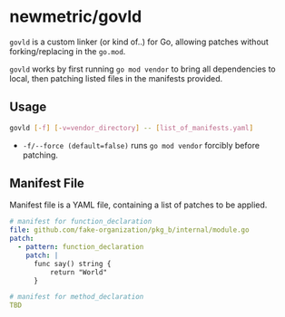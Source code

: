 # newmetric/govld

`govld` is a custom linker (or kind of..) for Go, allowing patches without forking/replacing in the `go.mod`.

`govld` works by first running `go mod vendor` to bring all dependencies to local, then patching listed files in the manifests provided.

## Usage

```bash
govld [-f] [-v=vendor_directory] -- [list_of_manifests.yaml]
```

- `-f/--force (default=false)` runs `go mod vendor` forcibly before patching.

## Manifest File

Manifest file is a YAML file, containing a list of patches to be applied.

```yaml
# manifest for function_declaration
file: github.com/fake-organization/pkg_b/internal/module.go
patch:
  - pattern: function_declaration
    patch: |
      func say() string {
          return "World"
      }

# manifest for method_declaration
TBD
```

